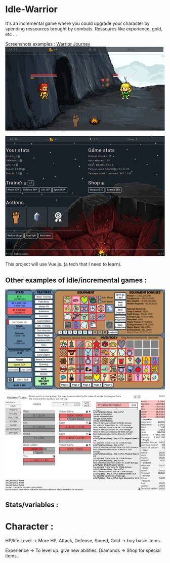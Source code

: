 # Idle-Warrior

It's an incremental game where you could upgrade your character by spending ressources brought by combats.
Ressourcs like experience, gold, etc ...

Screenshots examples :
[Warrior Journey](https://warriorsjourney.sixbytesunder.com/)
![Screen 1](screen01.png)

![Screen 2](screen02.png)





This project will use Vue.js. (a tech that I need to learn).

## Other examples of Idle/incremental games : 

![Screen 3](nguidle.jpg)

![Screen 4](yourchronicles.jpg)

## Stats/variables :
Character :
=========
HP/life
Level -> More HP, Attack, Defense, Speed, 
Gold -> buy basic items.

Experience -> To level up. give new abilities.
Diamonds -> Shop for special items.
